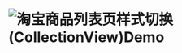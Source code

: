 # ![淘宝商品列表页样式切换(CollectionView)Demo](http://corz.info/tao-bao-shang-pin-ye-yang-shi-qie-huan-collectionview/)

